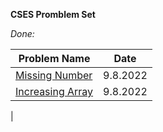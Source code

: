 **CSES Promblem Set**

_Done:_

| Problem Name | Date 
| ------------ | -----
| [Missing Number](https://github.com/LeonGurin/Competitive-Programming-Practice/tree/main/CSES/Missing%20Number) | 9.8.2022
| [Increasing Array](https://github.com/LeonGurin/Competitive-Programming-Practice/tree/main/CSES/Increasing%20Array) | 9.8.2022
| 
